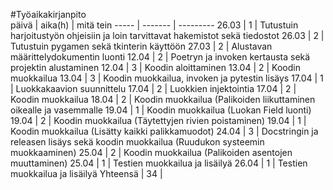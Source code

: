 #Työaikakirjanpito  
päivä | aika(h) | mitä tein
----- | ------- | ---------
26.03 | 1 | Tutustuin harjoitustyön ohjeisiin ja loin tarvittavat hakemistot sekä tiedostot
26.03 | 2 | Tutustuin pygamen sekä tkinterin käyttöön
27.03 | 2 | Alustavan määrittelydokumentin luonti
12.04 | 2 | Poetryn ja invoken kertausta sekä projektin alustaminen
12.04 | 3 | Koodin aloittaminen
13.04 | 2 | Koodin muokkailua
13.04 | 3 | Koodin muokkailua, invoken ja pytestin lisäys
17.04 | 1 | Luokkakaavion suunnittelu
17.04 | 2 | Luokkien injektointia
17.04 | 2 | Koodin muokkailua
18.04 | 2 | Koodin muokkailua (Palikoiden liikuttaminen oikealle ja vasemmalle
19.04 | 1 | Koodin muokkailua (Luokan Field luonti)
19.04 | 2 | Koodin muokkailua (Täytettyjen rivien poistaminen)
19.04 | 1 | Koodin muokkailua (Lisätty kaikki palikkamuodot)
24.04 | 3 | Docstringin ja releasen lisäys sekä koodin muokkailua (Ruudukon systeemin muokkaaminen) 
25.04 | 2 | Koodin muokkailua (Palikoiden asentojen muuttaminen)
25.04 | 1 | Testien muokkailua ja lisäilyä
26.04 | 1 | Testien muokkailua ja lisäilyä
Yhteensä | 34 |
